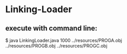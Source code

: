 # Linking-Loader
## execute with command line:
$ java LinkingLoader.java 1000 ../resources/PROGA.obj ../resources/PROGB.obj ../resources/PROGC.obj
